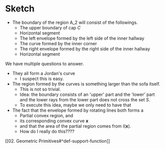 # Sketch

- The boundary of the region A_2 will consist of the followings.
	- The upper boundary of cap $C$
	- Horizontal segment
	- The left envelope formed by the left side of the inner hallway
	- The curve formed by the inner corner
	- The right envelope formed by the right side of the inner hallway
	- Horizontal segment

We have multiple questions to answer.
- They all form a Jordan's curve
	- I suspect this is easy.
- The region formed by the curves is something larger than the sofa itself.
	- This is not so trivial.
	- Idea: the boundary consists of an 'upper' part and the 'lower' part and the lower rays from the lower part does not cross the set $S$.
	- To execute this idea, maybe we only need to have that 
- The fact that the envelope formed by rotating lines both forms a
	- Partial convex region, and
	- its corresponding convex curve $\mathbf{x}$
	- and that the area of the partial region comes from $I(\mathbf{x})$.
	- How do I really do this????

[[02. Geometric Primitives#^def-support-function]]
